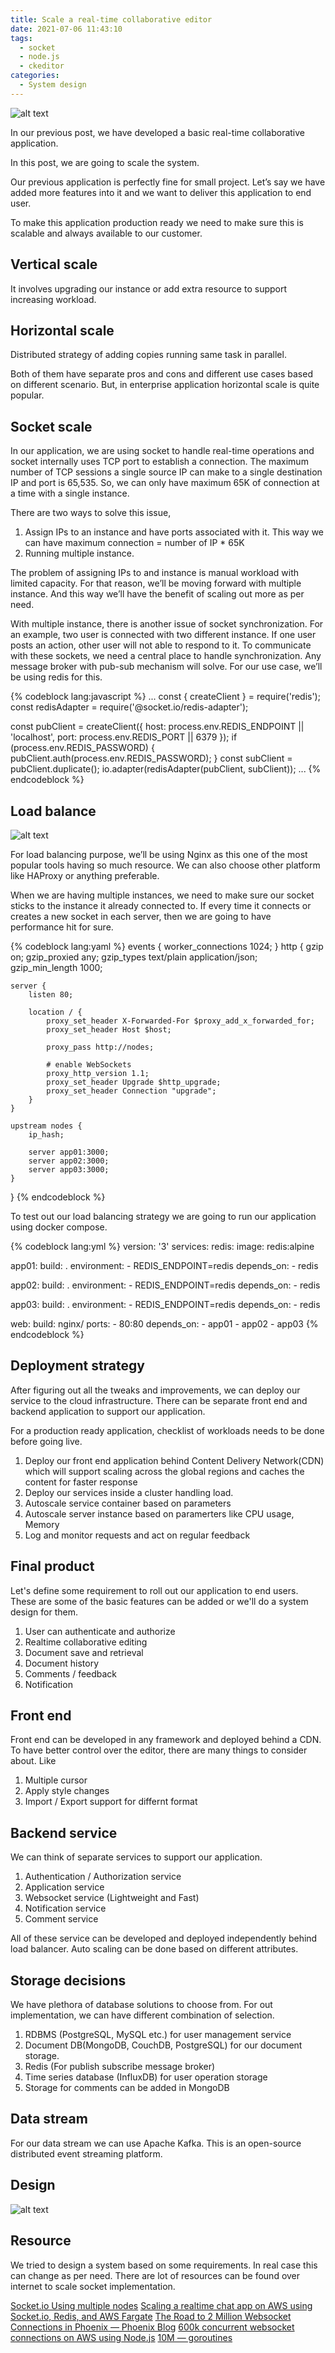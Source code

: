 ```yaml
---
title: Scale a real-time collaborative editor
date: 2021-07-06 11:43:10
tags:
  - socket
  - node.js
  - ckeditor
categories:
  - System design
---
```



![alt text](https://miro.medium.com/max/1400/1*7C8YrY6ety7tYjJs3eb9Pg.jpeg "Editor")

In our previous post, we have developed a basic real-time collaborative application.

In this post, we are going to scale the system.

Our previous application is perfectly fine for small project. Let’s say we have added more features into it and we want to deliver this application to end user.

To make this application production ready we need to make sure this is scalable and always available to our customer.

## Vertical scale
It involves upgrading our instance or add extra resource to support increasing workload.

## Horizontal scale
Distributed strategy of adding copies running same task in parallel.

Both of them have separate pros and cons and different use cases based on different scenario. But, in enterprise application horizontal scale is quite popular.

## Socket scale

In our application, we are using socket to handle real-time operations and socket internally uses TCP port to establish a connection. The maximum number of TCP sessions a single source IP can make to a single destination IP and port is 65,535. So, we can only have maximum 65K of connection at a time with a single instance.

There are two ways to solve this issue,
1. Assign IPs to an instance and have ports associated with it. This way we can have maximum connection = number of IP * 65K
2. Running multiple instance.

The problem of assigning IPs to and instance is manual workload with limited capacity. For that reason, we’ll be moving forward with multiple instance. And this way we’ll have the benefit of scaling out more as per need.

With multiple instance, there is another issue of socket synchronization. For an example, two user is connected with two different instance. If one user posts an action, other user will not able to respond to it.
To communicate with these sockets, we need a central place to handle synchronization. Any message broker with pub-sub mechanism will solve. For our use case, we’ll be using redis for this.

{% codeblock lang:javascript %}
...
const { createClient } = require('redis');
const redisAdapter = require('@socket.io/redis-adapter');

const pubClient = createClient({
    host: process.env.REDIS_ENDPOINT || 'localhost',
    port: process.env.REDIS_PORT || 6379
});
if (process.env.REDIS_PASSWORD) {
    pubClient.auth(process.env.REDIS_PASSWORD);
}
const subClient = pubClient.duplicate();
io.adapter(redisAdapter(pubClient, subClient));
...
{% endcodeblock %}

## Load balance

![alt text](https://miro.medium.com/max/1142/1*74Xo4hv3qRN-I38rIZeN6g.png "Load balance")

For load balancing purpose, we’ll be using Nginx as this one of the most popular tools having so much resource. We can also choose other platform like HAProxy or anything preferable.

When we are having multiple instances, we need to make sure our socket sticks to the instance it already connected to. If every time it connects or creates a new socket in each server, then we are going to have performance hit for sure.

{% codeblock lang:yaml %}
events {
    worker_connections  1024;
}
http {
    gzip on;
    gzip_proxied any;
    gzip_types text/plain application/json;
    gzip_min_length 1000;
  
    server {
        listen 80;

        location / {
            proxy_set_header X-Forwarded-For $proxy_add_x_forwarded_for;
            proxy_set_header Host $host;

            proxy_pass http://nodes;

            # enable WebSockets
            proxy_http_version 1.1;
            proxy_set_header Upgrade $http_upgrade;
            proxy_set_header Connection "upgrade";
        }
    }

    upstream nodes {
        ip_hash;

        server app01:3000;
        server app02:3000;
        server app03:3000;
    }
}
{% endcodeblock %}

To test out our load balancing strategy we are going to run our application using docker compose.

{% codeblock lang:yml %}
version: '3'
services:
  redis:
    image: redis:alpine

  app01:
    build: .
    environment:
      - REDIS_ENDPOINT=redis
    depends_on:
      - redis
  
  app02:
    build: .
    environment:
      - REDIS_ENDPOINT=redis
    depends_on:
      - redis
  
  app03:
    build: .
    environment:
      - REDIS_ENDPOINT=redis
    depends_on:
      - redis

  web:
    build: nginx/
    ports:
      - 80:80
    depends_on:
      - app01
      - app02
      - app03
{% endcodeblock %}

## Deployment strategy
After figuring out all the tweaks and improvements, we can deploy our service to the cloud infrastructure. There can be separate front end and backend application to support our application.

For a production ready application, checklist of workloads needs to be done before going live.
1. Deploy our front end application behind Content Delivery Network(CDN) which will support scaling across the global regions and caches the content for faster response
2. Deploy our services inside a cluster handling load.
3. Autoscale service container based on parameters
4. Autoscale server instance based on paramerters like CPU usage, Memory 
5. Log and monitor requests and act on regular feedback

## Final product
Let's define some requirement to roll out our application to end users. These are some of the basic features can be added or we'll do a system design for them. 
1. User can authenticate and authorize
2. Realtime collaborative editing
3. Document save and retrieval
4. Document history
5. Comments / feedback
6. Notification

## Front end
Front end can be developed in any framework and deployed behind a CDN. To have better control over the editor, there are many things to consider about. Like
1. Multiple cursor
2. Apply style changes
3. Import / Export support for differnt format

## Backend service
We can think of separate services to support our application.
1. Authentication / Authorization service
2. Application service 
3. Websocket service (Lightweight and Fast)
4. Notification service
5. Comment service

All of these service can be developed and deployed independently behind load balancer. Auto scaling can be done based on different attributes.

## Storage decisions
We have plethora of database solutions to choose from. For out implementation, we can have different combination of selection.

1. RDBMS (PostgreSQL, MySQL etc.) for user management service
2. Document DB(MongoDB, CouchDB, PostgreSQL) for our document storage. 
3. Redis (For publish subscribe message broker)
4. Time series database (InfluxDB) for user operation storage
5. Storage for comments can be added in MongoDB

## Data stream
For our data stream we can use Apache Kafka. This is an open-source distributed event streaming platform.

## Design
![alt text](https://miro.medium.com/max/1400/1*NkGkkbq_MJ0dDvnhvIVRZg.png "Load balance")

## Resource
We tried to design a system based on some requirements. In real case this can change as per need. There are lot of resources can be found over internet to scale socket implementation.

[Socket.io Using multiple nodes](https://socket.io/docs/v3/using-multiple-nodes/index.html)
[Scaling a realtime chat app on AWS using Socket.io, Redis, and AWS Fargate](https://medium.com/containers-on-aws/scaling-a-realtime-chat-app-on-aws-using-socket-io-redis-and-aws-fargate-4ed63fb1b681)
[The Road to 2 Million Websocket Connections in Phoenix — Phoenix Blog](https://phoenixframework.org/blog/the-road-to-2-million-websocket-connections)
[600k concurrent websocket connections on AWS using Node.js](https://blog.jayway.com/2015/04/13/600k-concurrent-websocket-connections-on-aws-using-node-js/)
[10M — goroutines](https://goroutines.com/10m)
